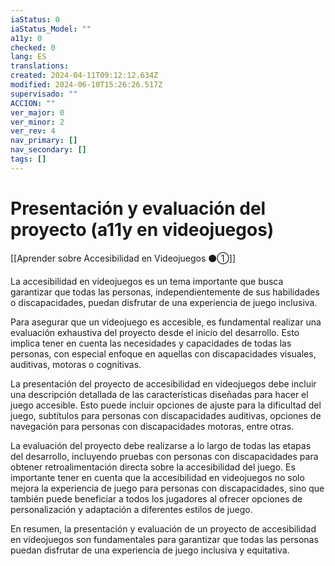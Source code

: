 ```yaml
---
iaStatus: 0
iaStatus_Model: ""
a11y: 0
checked: 0
lang: ES
translations: 
created: 2024-04-11T09:12:12.634Z
modified: 2024-06-10T15:26:26.517Z
supervisado: ""
ACCION: ""
ver_major: 0
ver_minor: 2
ver_rev: 4
nav_primary: []
nav_secondary: []
tags: []
---
```

# Presentación y evaluación del proyecto (a11y en videojuegos)

[[Aprender sobre Accesibilidad en Videojuegos ⚫①]]

La accesibilidad en videojuegos es un tema importante que busca garantizar que todas las personas, independientemente de sus habilidades o discapacidades, puedan disfrutar de una experiencia de juego inclusiva. 

Para asegurar que un videojuego es accesible, es fundamental realizar una evaluación exhaustiva del proyecto desde el inicio del desarrollo. Esto implica tener en cuenta las necesidades y capacidades de todas las personas, con especial enfoque en aquellas con discapacidades visuales, auditivas, motoras o cognitivas.

La presentación del proyecto de accesibilidad en videojuegos debe incluir una descripción detallada de las características diseñadas para hacer el juego accesible. Esto puede incluir opciones de ajuste para la dificultad del juego, subtítulos para personas con discapacidades auditivas, opciones de navegación para personas con discapacidades motoras, entre otras.

La evaluación del proyecto debe realizarse a lo largo de todas las etapas del desarrollo, incluyendo pruebas con personas con discapacidades para obtener retroalimentación directa sobre la accesibilidad del juego. Es importante tener en cuenta que la accesibilidad en videojuegos no solo mejora la experiencia de juego para personas con discapacidades, sino que también puede beneficiar a todos los jugadores al ofrecer opciones de personalización y adaptación a diferentes estilos de juego.

En resumen, la presentación y evaluación de un proyecto de accesibilidad en videojuegos son fundamentales para garantizar que todas las personas puedan disfrutar de una experiencia de juego inclusiva y equitativa.
